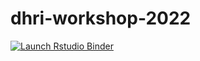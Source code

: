 # dhri-workshop-2022

<!-- badges: start -->
[![Launch Rstudio Binder](http://mybinder.org/badge_logo.svg)](https://mybinder.org/v2/gh/jerrybonnell/dhri-workshop-2022/main?urlpath=shiny/workshop/)
<!-- badges: end -->


